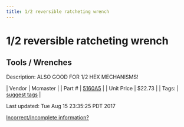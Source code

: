 ```yaml
---
title: 1/2 reversible ratcheting wrench
---
```


# 1/2 reversible ratcheting wrench
## Tools / Wrenches
Description: 	ALSO GOOD FOR 1/2 HEX MECHANISMS! 

| Vendor | Mcmaster | 
| Part # | [5160A5](https://www.mcmaster.com/#5160A5) | 
| Unit Price | $22.73 | 
| Tags: | [suggest tags](https://docs.google.com/forms/d/e/1FAIpQLSeWyY8v3RgOty-MyWmh9U0iivNYN_molChYyS-0U-o-kOAv_g/viewform) | 

Last updated: Tue Aug 15 23:35:25 PDT 2017

 [Incorrect/Incomplete information?](https://docs.google.com/forms/d/e/1FAIpQLSeWyY8v3RgOty-MyWmh9U0iivNYN_molChYyS-0U-o-kOAv_g/viewform)